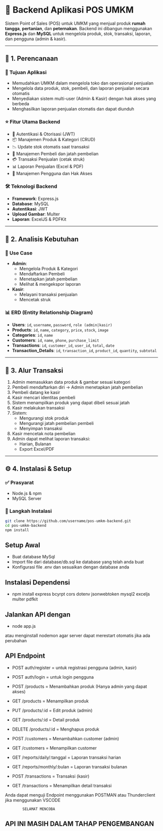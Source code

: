 # 🛒 Backend Aplikasi POS UMKM

Sistem Point of Sales (POS) untuk UMKM yang menjual produk **rumah tangga**, **pertanian**, dan **peternakan**. Backend ini dibangun menggunakan **Express.js** dan **MySQL** untuk mengelola produk, stok, transaksi, laporan, dan pengguna (admin & kasir).

---

## 📌 1. Perencanaan

### 🎯 Tujuan Aplikasi
- Memudahkan UMKM dalam mengelola toko dan operasional penjualan
- Mengelola data produk, stok, pembeli, dan laporan penjualan secara otomatis
- Menyediakan sistem multi-user (Admin & Kasir) dengan hak akses yang berbeda
- Menghasilkan laporan penjualan otomatis dan dapat diunduh

### ⭐ Fitur Utama Backend
- 🔐 Autentikasi & Otorisasi (JWT)
- 📦 Manajemen Produk & Kategori (CRUD)
- 📉 Update stok otomatis saat transaksi
- 👥 Manajemen Pembeli dan jatah pembelian
- 💳 Transaksi Penjualan (cetak struk)
- 📊 Laporan Penjualan (Excel & PDF)
- 👤 Manajemen Pengguna dan Hak Akses

### 🛠️ Teknologi Backend
- **Framework**: Express.js
- **Database**: MySQL
- **Autentikasi**: JWT
- **Upload Gambar**: Multer
- **Laporan**: ExcelJS & PDFKit

---

## 🧠 2. Analisis Kebutuhan

### 📌 Use Case
- **Admin**:
  - Mengelola Produk & Kategori
  - Mendaftarkan Pembeli
  - Menetapkan jatah pembelian
  - Melihat & mengekspor laporan
- **Kasir**:
  - Melayani transaksi penjualan
  - Mencetak struk

### 📊 ERD (Entity Relationship Diagram)
- **Users**: `id`, `username`, `password`, `role (admin|kasir)`
- **Products**: `id`, `name`, `category`, `price`, `stock`, `image`
- **Categories**: `id`, `name`
- **Customers**: `id`, `name`, `phone`, `purchase_limit`
- **Transactions**: `id`, `customer_id`, `user_id`, `total`, `date`
- **Transaction_Details**: `id`, `transaction_id`, `product_id`, `quantity`, `subtotal`

--- 

## 🔁 3. Alur Transaksi

1. Admin memasukkan data produk & gambar sesuai kategori
2. Pembeli mendaftarkan diri → Admin menetapkan jatah pembelian
3. Pembeli datang ke kasir
4. Kasir mencari identitas pembeli
5. Sistem menampilkan produk yang dapat dibeli sesuai jatah
6. Kasir melakukan transaksi
7. Sistem:
   - Mengurangi stok produk
   - Mengurangi jatah pembelian pembeli
   - Menyimpan transaksi
8. Kasir mencetak nota pembelian
9. Admin dapat melihat laporan transaksi:
   - Harian, Bulanan
   - Export Excel/PDF

---

## ⚙️ 4. Instalasi & Setup

### ✅ Prasyarat
- Node.js & npm
- MySQL Server

### 🚀 Langkah Instalasi

```bash
git clone https://github.com/username/pos-umkm-backend.git
cd pos-umkm-backend
npm install

```

##  Setup Awal
- Buat database MySql
- Import file dari database/db.sql ke database yang telah anda buat
- Konfigurasi file .env dan sesuaikan dengan database anda


## Instalasi Dependensi
- npm install express bcyrpt cors dotenv jsonwebtoken mysql2 exceljs multer pdfkit

## Jalankan API dengan
- node app.js

atau menginstall nodemon agar server dapat merestart otomatis jika ada perubahan

## API Endpoint

- POST auth/register = untuk registrasi pengguna (admin, kasir)
- POST auth/login = untuk login pengguna

- POST /products = Menambahkan produk (Hanya admin yang dapat akses)
- GET /products = Menampilkan produk
- PUT /products/:id = Edit produk (admin)
- GET /products/:id = Detail produk
- DELETE /products/:id = Menghapus produk

- POST /customers = Menambahkan customer (admin)
- GET /customers = Menampilkan customer

- GET /reports/daily/:tanggal = Laporan transaksi harian
- GET /reports/monthly/:bulan = Laporan transaksi bulanan

- POST /transactions = Transaksi (kasir)
- GET /transactions = Menampilkan detail transaksi

Anda dapat menguji Endpoint menggunakan POSTMAN atau Thunderclient jika menggunakan VSCODE

            SELAMAT MENCOBA


## API INI MASIH DALAM TAHAP PENGEMBANGAN